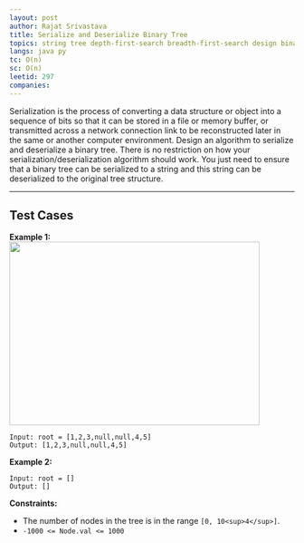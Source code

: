 ```yaml
---
layout: post
author: Rajat Srivastava
title: Serialize and Deserialize Binary Tree
topics: string tree depth-first-search breadth-first-search design binary-tree
langs: java py
tc: O(n)
sc: O(n)
leetid: 297
companies:
---
```

Serialization is the process of converting a data structure or object into a sequence of bits so that it can be stored in a file or memory buffer, or transmitted across a network connection link to be reconstructed later in the same or another computer environment.
Design an algorithm to serialize and deserialize a binary tree. There is no restriction on how your serialization/deserialization algorithm should work. You just need to ensure that a binary tree can be serialized to a string and this string can be deserialized to the original tree structure.
 
---
## Test Cases
**Example 1:**
<img alt="" src="https://assets.leetcode.com/uploads/2020/09/15/serdeser.jpg" style="width: 442px; height: 324px;" />
```
Input: root = [1,2,3,null,null,4,5]
Output: [1,2,3,null,null,4,5]
```

**Example 2:**
```
Input: root = []
Output: []
```

**Constraints:**
* The number of nodes in the tree is in the range `[0, 10<sup>4</sup>]`.
* `-1000 <= Node.val <= 1000`

        